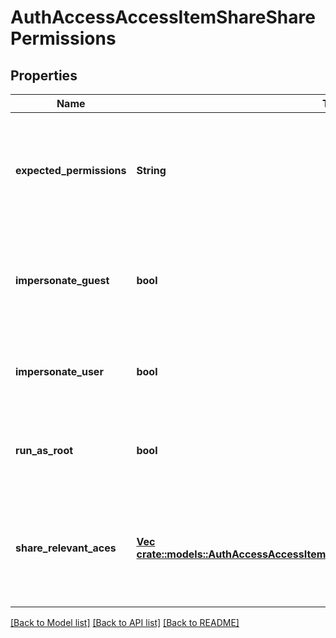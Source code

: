# AuthAccessAccessItemShareSharePermissions

## Properties
Name | Type | Description | Notes
------------ | ------------- | ------------- | -------------
**expected_permissions** | **String** | Returns Share level permissions for the user.{ &#39;read&#39; , &#39;write&#39; , &#39;full&#39; or &#39;none&#39; will be the values} | [optional] [default to null]
**impersonate_guest** | **bool** | Returns whether impersonate guest setting is enabled for the user on the share. | [optional] [default to null]
**impersonate_user** | **bool** | Returns whether impersonate user setting is enabled on the share | [optional] [default to null]
**run_as_root** | **bool** | Returns whether run as root is enabled for the user on the share | [optional] [default to null]
**share_relevant_aces** | [**Vec <crate::models::AuthAccessAccessItemShareSharePermissionsShareRelevantAce>**](AuthAccessAccessItemShareSharePermissionsShareRelevantAce.md) | Specifies a list of the relevant Access Control Entries withrespect to the user in the share. | [optional] [default to null]

[[Back to Model list]](../README.md#documentation-for-models) [[Back to API list]](../README.md#documentation-for-api-endpoints) [[Back to README]](../README.md)



